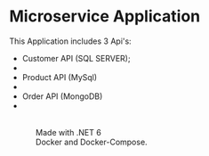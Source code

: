 # Microservice Application

This Application includes 3 Api's: <br>

<ul>
<li>
Customer API (SQL SERVER);
<li>
<li>
Product API (MySql)
<li>
<li>
Order API (MongoDB)
<li>
<ul>

<br>

Made with .NET 6 <br>
Docker and Docker-Compose.
